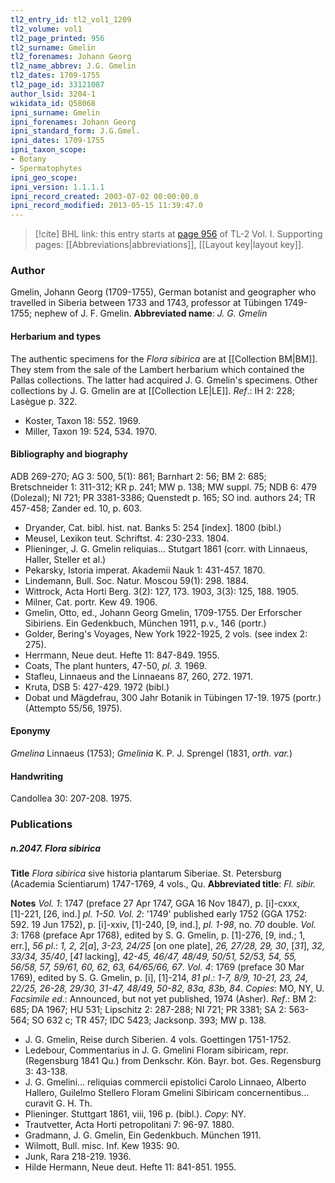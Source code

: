 ```yaml
---
tl2_entry_id: tl2_vol1_1209
tl2_volume: vol1
tl2_page_printed: 956
tl2_surname: Gmelin
tl2_forenames: Johann Georg
tl2_name_abbrev: J.G. Gmelin
tl2_dates: 1709-1755
tl2_page_id: 33121087
author_lsid: 3204-1
wikidata_id: Q58068
ipni_surname: Gmelin
ipni_forenames: Johann Georg
ipni_standard_form: J.G.Gmel.
ipni_dates: 1709-1755
ipni_taxon_scope: 
- Botany
- Spermatophytes
ipni_geo_scope: 
ipni_version: 1.1.1.1
ipni_record_created: 2003-07-02 00:00:00.0
ipni_record_modified: 2013-05-15 11:39:47.0
---
```



> [!cite] BHL link: this entry starts at [page 956](https://www.biodiversitylibrary.org/page/33121087) of TL-2 Vol. I.
> Supporting pages: [[Abbreviations|abbreviations]], [[Layout key|layout key]].

### Author

Gmelin, Johann Georg (1709-1755), German botanist and geographer who travelled in Siberia between 1733 and 1743, professor at Tübingen 1749-1755; nephew of J. F. Gmelin. 
**Abbreviated name**: *J. G. Gmelin*

#### Herbarium and types

The authentic specimens for the *Flora sibirica* are at [[Collection BM|BM]]. They stem from the sale of the Lambert herbarium which contained the Pallas collections. The latter had acquired J. G. Gmelin's specimens. Other collections by J. G. Gmelin are at [[Collection LE|LE]].
*Ref*.: IH 2: 228; Lasègue p. 322.
- Koster, Taxon 18: 552. 1969.
- Miller, Taxon 19: 524, 534. 1970.

#### Bibliography and biography

ADB 269-270; AG 3: 500, 5(1): 861; Barnhart 2: 56; BM 2: 685; Bretschneider 1: 311-312; KR p. 241; MW p. 138; MW suppl. 75; NDB 6: 479 (Dolezal); NI 721; PR 3381-3386; Quenstedt p. 165; SO ind. authors 24; TR 457-458; Zander ed. 10, p. 603.
- Dryander, Cat. bibl. hist. nat. Banks 5: 254 \[index\]. 1800 (bibl.)
- Meusel, Lexikon teut. Schriftst. 4: 230-233. 1804.
- Plieninger, J. G. Gmelin reliquias... Stutgart 1861 (corr. with Linnaeus, Haller, Steller et al.)
- Pekarsky, Istoria imperat. Akademii Nauk 1: 431-457. 1870.
- Lindemann, Bull. Soc. Natur. Moscou 59(1): 298. 1884.
- Wittrock, Acta Horti Berg. 3(2): 127, 173. 1903, 3(3): 125, 188. 1905.
- Milner, Cat. portr. Kew 49. 1906.
- Gmelin, Otto, ed., Johann Georg Gmelin, 1709-1755. Der Erforscher Sibiriens. Ein Gedenkbuch, München 1911, p.v., 146 (portr.)
- Golder, Bering's Voyages, New York 1922-1925, 2 vols. (see index 2: 275).
- Herrmann, Neue deut. Hefte 11: 847-849. 1955.
- Coats, The plant hunters, 47-50, *pl. 3.* 1969.
- Stafleu, Linnaeus and the Linnaeans 87, 260, 272. 1971.
- Kruta, DSB 5: 427-429. 1972 (bibl.)
- Dobat und Mägdefrau, 300 Jahr Botanik in Tübingen 17-19. 1975 (portr.) (Attempto 55/56, 1975).

#### Eponymy

*Gmelina* Linnaeus (1753); *Gmelinia* K. P. J. Sprengel (1831, *orth. var.*)

#### Handwriting

Candollea 30: 207-208. 1975.

### Publications

##### n.2047. Flora sibirica

**Title**
*Flora sibirica* sive historia plantarum Siberiae. St. Petersburg (Academia Scientiarum) 1747-1769, 4 vols., Qu.
**Abbreviated title**: *Fl. sibir.*

**Notes**
*Vol. 1*: 1747 (preface 27 Apr 1747, GGA 16 Nov 1847), p. \[i\]-cxxx, \[1\]-221, \[26, ind.\] *pl. 1-50.*
*Vol. 2*: '1749' published early 1752 (GGA 1752: 592. 19 Jun 1752), p. \[i\]-xxiv, \[1\]-240, \[9, ind.\], *pl. 1-98*, no. *70* double.
*Vol. 3*: 1768 (preface Apr 1768), edited by S. G. Gmelin, p. \[1\]-276, \[9, ind.; 1, err.\], *56 pl*.: *1, 2, 2*\[*a*\], *3-23, 24/25* \[on one plate\], *26, 27/28, 29, 30*, \[*31*\], *32, 33/34, 35/40*, \[*41* lacking\], *42-45, 46/47, 48/49, 50/51, 52/53, 54, 55, 56/58, 57, 59/61, 60, 62, 63, 64/65/66, 67*.
*Vol. 4*: 1769 (preface 30 Mar 1769), edited by S. G. Gmelin, p. \[i\], \[1\]-214, *81 pl*.: *1-7, 8/9, 10-21, 23, 24, 22/25, 26-28, 29/30, 31-47, 48/49, 50-82, 83a, 83b, 84*.
*Copies*: MO, NY, U.
*Facsimile ed*.: Announced, but not yet published, 1974 (Asher).
*Ref*.: BM 2: 685; DA 1967; HU 531; Lipschitz 2: 287-288; NI 721; PR 3381; SA 2: 563-564; SO 632 c; TR 457; IDC 5423; Jacksonp. 393; MW p. 138.
- J. G. Gmelin, Reise durch Siberien. 4 vols. Goettingen 1751-1752.
- Ledebour, Commentarius in J. G. Gmelini Floram sibiricam, repr. (Regensburg 1841 Qu.) from Denkschr. Kön. Bayr. bot. Ges. Regensburg 3: 43-138.
- J. G. Gmelini... reliquias commercii epistolici Carolo Linnaeo, Alberto Hallero, Guilelmo Stellero Floram Gmelini Sibiricam concernentibus... curavit G. H. Th.
- Plieninger. Stuttgart 1861, viii, 196 p. (bibl.). *Copy*: NY.
- Trautvetter, Acta Horti petropolitani 7: 96-97. 1880.
- Gradmann, J. G. Gmelin, Ein Gedenkbuch. München 1911.
- Wilmott, Bull. misc. Inf. Kew 1935: 90.
- Junk, Rara 218-219. 1936.
- Hilde Hermann, Neue deut. Hefte 11: 841-851. 1955.

